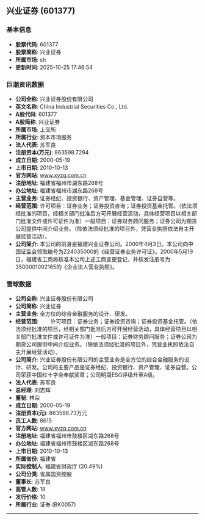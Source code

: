 ## 兴业证券 (601377)

### 基本信息

- **股票代码**: 601377
- **股票简称**: 兴业证券
- **所属市场**: sh
- **更新时间**: 2025-10-25 17:46:54

### 巨潮资讯数据

- **公司全称**: 兴业证券股份有限公司
- **英文名称**: China Industrial Securities Co., Ltd.
- **A股代码**: 601377
- **A股简称**: 兴业证券
- **所属市场**: 上交所
- **所属行业**: 资本市场服务
- **法人代表**: 苏军良
- **注册资本(万元)**: 863598.7294
- **成立日期**: 2000-05-19
- **上市日期**: 2010-10-13
- **官方网站**: www.xyzq.com.cn
- **注册地址**: 福建省福州市湖东路268号
- **办公地址**: 福建省福州市湖东路268号
- **主营业务**: 证券经纪、投资银行、资产管理、基金管理、证券自营等。
- **经营范围**: 许可项目：证券业务；证券投资咨询；证券投资基金托管。（依法须经批准的项目，经相关部门批准后方可开展经营活动，具体经营项目以相关部门批准文件或许可证件为准）一般项目：证券财务顾问服务；证券公司为期货公司提供中间介绍业务。（除依法须经批准的项目外，凭营业执照依法自主开展经营活动）。
- **公司简介**: 本公司的前身是福建兴业证券公司。2000年4月3日，本公司向中国证监会领取编号为Z24035000的《经营证券业务许可证》。2000年5月19日，福建省工商局核准本公司上述工商变更登记，并核发注册号为3500001002165的《企业法人营业执照》。

### 雪球数据

- **公司全称**: 兴业证券股份有限公司
- **公司简称**: 兴业证券
- **主营业务**: 全方位的综合金融服务的设计、研发。
- **经营范围**: 　　许可项目：证券业务；证券投资咨询；证券投资基金托管。（依法须经批准的项目，经相关部门批准后方可开展经营活动，具体经营项目以相关部门批准文件或许可证件为准）一般项目：证券财务顾问服务；证券公司为期货公司提供中间介绍业务。（除依法须经批准的项目外，凭营业执照依法自主开展经营活动）。
- **公司简介**: 兴业证券股份有限公司的主营业务是全方位的综合金融服务的设计、研发。公司的主要产品是证券经纪、投资银行、资产管理、证券自营。公司荣获中国红十字会奉献奖章；公司明晟ESG评级升至A级。
- **法人代表**: 苏军良
- **总经理**: 刘志辉
- **董秘**: 林朵
- **成立日期**: 2000-05-19
- **注册资本(元)**: 863598.73万元
- **员工人数**: 8615
- **官方网站**: www.xyzq.com.cn
- **注册地址**: 福建省福州市鼓楼区湖东路268号
- **办公地址**: 福建省福州市鼓楼区湖东路268号
- **上市日期**: 2010-10-13
- **所属省份**: 福建省
- **实际控制人**: 福建省财政厅 (20.49%)
- **公司分类**: 省属国资控股
- **董事长**: 苏军良
- **高管人数**: 18
- **发行价格**: 10
- **所属行业**: 证券 (BK0057)

---